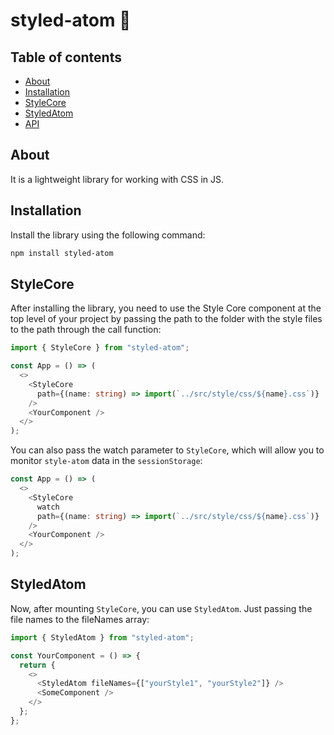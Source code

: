 # styled-atom 💫

## Table of contents

- [About](#About)
- [Installation](#Installation)
- [StyleCore](#StyleCore)
- [StyledAtom](#StyledAtom)
- [API](#API)

## About

It is a lightweight library for working with CSS in JS.

## Installation

Install the library using the following command:

```bash
npm install styled-atom
```

## StyleCore

After installing the library, you need to use the Style Core component at the top level of your project by passing the path to the folder with the style files to the path through the call function:

```typescript
import { StyleCore } from "styled-atom";

const App = () => (
  <>
    <StyleCore
      path={(name: string) => import(`../src/style/css/${name}.css`)}
    />
    <YourComponent />
  </>
);
```

You can also pass the watch parameter to `StyleCore`, which will allow you to monitor `style-atom` data in the `sessionStorage`:

```typescript
const App = () => (
  <>
    <StyleCore
      watch
      path={(name: string) => import(`../src/style/css/${name}.css`)}
    />
    <YourComponent />
  </>
);
```

## StyledAtom

Now, after mounting `StyleCore`, you can use `StyledAtom`. Just passing the file names to the fileNames array:

```javascript
import { StyledAtom } from "styled-atom";

const YourComponent = () => {
  return {
    <>
      <StyledAtom fileNames={["yourStyle1", "yourStyle2"]} />
      <SomeComponent />
    </>
  };
};
```
